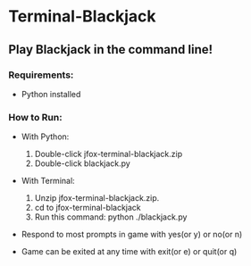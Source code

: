 # Terminal-Blackjack
## Play Blackjack in the command line!


### Requirements:
- Python installed


### How to Run:

- With Python:
    1. Double-click jfox-terminal-blackjack.zip
    2. Double-click blackjack.py

- With Terminal:
    1. Unzip jfox-terminal-blackjack.zip.
    2. cd to jfox-terminal-blackjack 
    3. Run this command: python ./blackjack.py

- Respond to most prompts in game with yes(or y) or no(or n)
- Game can be exited at any time with exit(or e) or quit(or q)
